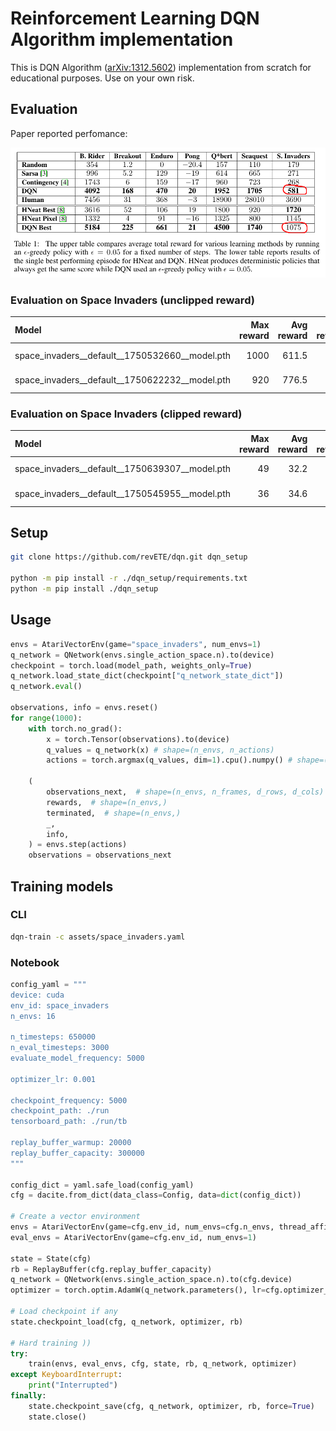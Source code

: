 # Reinforcement Learning DQN Algorithm implementation

This is DQN Algorithm ([arXiv:1312.5602](https://arxiv.org/abs/1312.5602))
implementation from scratch for educational purposes. Use on your own risk.

## Evaluation

Paper reported perfomance:

![1312.5602](assets/1312.5602.png)

### Evaluation on Space Invaders (unclipped reward)

| Model                                          | Max reward | Avg reward | Min reward |         Comment |
| :---                                           |       ---: |       ---: |       ---: |            ---: |
| space_invaders__default__1750532660__model.pth | 1000       | 611.5      | 490        | Best Max reward |
| space_invaders__default__1750622232__model.pth | 920        | 776.5      | 600        | Best Avg reward |

### Evaluation on Space Invaders (clipped reward)

| Model                                          | Max reward | Avg reward | Min reward |         Comment |
| :---                                           |       ---: |       ---: |       ---: |            ---: |
| space_invaders__default__1750639307__model.pth | 49         | 32.2       | 22         | Best Max reward |
| space_invaders__default__1750545955__model.pth | 36         | 34.6       | 34         | Best Avg reward |

## Setup

```sh
git clone https://github.com/revETE/dqn.git dqn_setup

python -m pip install -r ./dqn_setup/requirements.txt
python -m pip install ./dqn_setup
```

## Usage

```python
envs = AtariVectorEnv(game="space_invaders", num_envs=1)
q_network = QNetwork(envs.single_action_space.n).to(device)
checkpoint = torch.load(model_path, weights_only=True)
q_network.load_state_dict(checkpoint["q_network_state_dict"])
q_network.eval()

observations, info = envs.reset()
for range(1000):
    with torch.no_grad():
        x = torch.Tensor(observations).to(device)
        q_values = q_network(x) # shape=(n_envs, n_actions)
        actions = torch.argmax(q_values, dim=1).cpu().numpy() # shape=(n_envs,)

    (
        observations_next,  # shape=(n_envs, n_frames, d_rows, d_cols)
        rewards,  # shape=(n_envs,)
        terminated,  # shape=(n_envs,)
        _,
        info,
    ) = envs.step(actions)
    observations = observations_next
```

## Training models

### CLI
```sh
dqn-train -c assets/space_invaders.yaml
```

### Notebook

```python
config_yaml = """
device: cuda
env_id: space_invaders
n_envs: 16

n_timesteps: 650000
n_eval_timesteps: 3000
evaluate_model_frequency: 5000

optimizer_lr: 0.001

checkpoint_frequency: 5000
checkpoint_path: ./run
tensorboard_path: ./run/tb

replay_buffer_warmup: 20000
replay_buffer_capacity: 300000
"""

config_dict = yaml.safe_load(config_yaml)
cfg = dacite.from_dict(data_class=Config, data=dict(config_dict))

# Create a vector environment
envs = AtariVectorEnv(game=cfg.env_id, num_envs=cfg.n_envs, thread_affinity_offset=1)
eval_envs = AtariVectorEnv(game=cfg.env_id, num_envs=1)

state = State(cfg)
rb = ReplayBuffer(cfg.replay_buffer_capacity)
q_network = QNetwork(envs.single_action_space.n).to(cfg.device)
optimizer = torch.optim.AdamW(q_network.parameters(), lr=cfg.optimizer_lr)

# Load checkpoint if any
state.checkpoint_load(cfg, q_network, optimizer, rb)

# Hard training ))
try:
    train(envs, eval_envs, cfg, state, rb, q_network, optimizer)
except KeyboardInterrupt:
    print("Interrupted")
finally:
    state.checkpoint_save(cfg, q_network, optimizer, rb, force=True)
    state.close()
```
